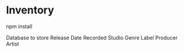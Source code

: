 # Inventory

npm install

Database to store
  Release Date
  Recorded
  Studio
  Genre
  Label
  Producer
  Artist
